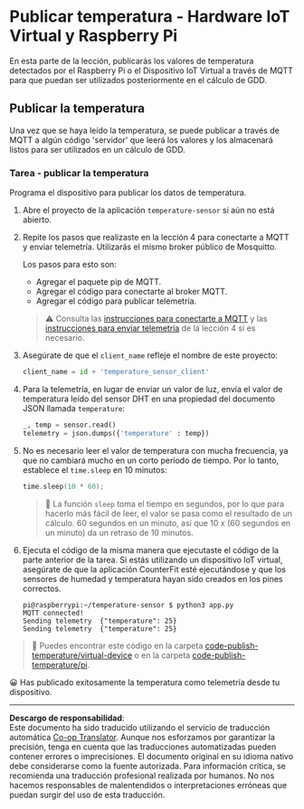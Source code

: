 <!--
CO_OP_TRANSLATOR_METADATA:
{
  "original_hash": "4efc74299e19f5d08f2f3f34451a11ba",
  "translation_date": "2025-08-26T14:29:04+00:00",
  "source_file": "2-farm/lessons/1-predict-plant-growth/single-board-computer-temp-publish.md",
  "language_code": "es"
}
-->
# Publicar temperatura - Hardware IoT Virtual y Raspberry Pi

En esta parte de la lección, publicarás los valores de temperatura detectados por el Raspberry Pi o el Dispositivo IoT Virtual a través de MQTT para que puedan ser utilizados posteriormente en el cálculo de GDD.

## Publicar la temperatura

Una vez que se haya leído la temperatura, se puede publicar a través de MQTT a algún código 'servidor' que leerá los valores y los almacenará listos para ser utilizados en un cálculo de GDD.

### Tarea - publicar la temperatura

Programa el dispositivo para publicar los datos de temperatura.

1. Abre el proyecto de la aplicación `temperature-sensor` si aún no está abierto.

1. Repite los pasos que realizaste en la lección 4 para conectarte a MQTT y enviar telemetría. Utilizarás el mismo broker público de Mosquitto.

    Los pasos para esto son:

    - Agregar el paquete pip de MQTT.
    - Agregar el código para conectarte al broker MQTT.
    - Agregar el código para publicar telemetría.

    > ⚠️ Consulta las [instrucciones para conectarte a MQTT](../../../1-getting-started/lessons/4-connect-internet/single-board-computer-mqtt.md) y las [instrucciones para enviar telemetría](../../../1-getting-started/lessons/4-connect-internet/single-board-computer-telemetry.md) de la lección 4 si es necesario.

1. Asegúrate de que el `client_name` refleje el nombre de este proyecto:

    ```python
    client_name = id + 'temperature_sensor_client'
    ```

1. Para la telemetría, en lugar de enviar un valor de luz, envía el valor de temperatura leído del sensor DHT en una propiedad del documento JSON llamada `temperature`:

    ```python
    _, temp = sensor.read()
    telemetry = json.dumps({'temperature' : temp})
    ```

1. No es necesario leer el valor de temperatura con mucha frecuencia, ya que no cambiará mucho en un corto período de tiempo. Por lo tanto, establece el `time.sleep` en 10 minutos:

    ```cpp
    time.sleep(10 * 60);
    ```

    > 💁 La función `sleep` toma el tiempo en segundos, por lo que para hacerlo más fácil de leer, el valor se pasa como el resultado de un cálculo. 60 segundos en un minuto, así que 10 x (60 segundos en un minuto) da un retraso de 10 minutos.

1. Ejecuta el código de la misma manera que ejecutaste el código de la parte anterior de la tarea. Si estás utilizando un dispositivo IoT virtual, asegúrate de que la aplicación CounterFit esté ejecutándose y que los sensores de humedad y temperatura hayan sido creados en los pines correctos.

    ```output
    pi@raspberrypi:~/temperature-sensor $ python3 app.py
    MQTT connected!
    Sending telemetry  {"temperature": 25}
    Sending telemetry  {"temperature": 25}
    ```

> 💁 Puedes encontrar este código en la carpeta [code-publish-temperature/virtual-device](../../../../../2-farm/lessons/1-predict-plant-growth/code-publish-temperature/virtual-device) o en la carpeta [code-publish-temperature/pi](../../../../../2-farm/lessons/1-predict-plant-growth/code-publish-temperature/pi).

😀 Has publicado exitosamente la temperatura como telemetría desde tu dispositivo.

---

**Descargo de responsabilidad**:  
Este documento ha sido traducido utilizando el servicio de traducción automática [Co-op Translator](https://github.com/Azure/co-op-translator). Aunque nos esforzamos por garantizar la precisión, tenga en cuenta que las traducciones automatizadas pueden contener errores o imprecisiones. El documento original en su idioma nativo debe considerarse como la fuente autorizada. Para información crítica, se recomienda una traducción profesional realizada por humanos. No nos hacemos responsables de malentendidos o interpretaciones erróneas que puedan surgir del uso de esta traducción.
